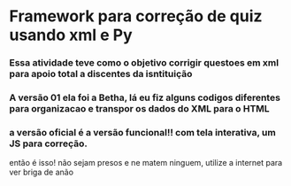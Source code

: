 <h1>Framework para correção de quiz usando xml e Py</h1>

<h3>Essa atividade teve como o objetivo corrigir questoes em xml para apoio total a discentes da isntituição</h3>

<h3>A versão 01 ela foi a Betha, lá eu fiz alguns codigos diferentes para organizacao e transpor os dados do XML para o HTML</h3>

<h3>a versão oficial é a versão funcional!! com tela interativa, um JS para correção.</h3>

<p>então é isso! não sejam presos e ne matem ninguem, utilize a internet para ver briga de anão</p>
